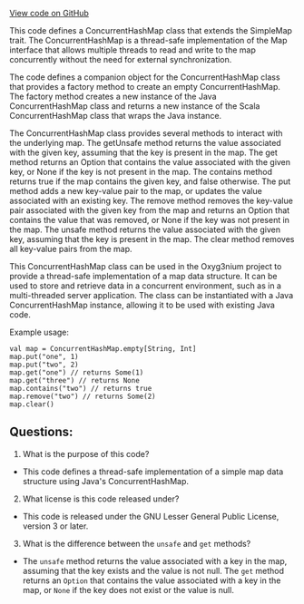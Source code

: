 [View code on GitHub](https://github.com/oxyg3nium/oxyg3nium/util/src/main/scala/org/oxyg3nium/util/ConcurrentHashMap.scala)

This code defines a ConcurrentHashMap class that extends the SimpleMap trait. The ConcurrentHashMap is a thread-safe implementation of the Map interface that allows multiple threads to read and write to the map concurrently without the need for external synchronization. 

The code defines a companion object for the ConcurrentHashMap class that provides a factory method to create an empty ConcurrentHashMap. The factory method creates a new instance of the Java ConcurrentHashMap class and returns a new instance of the Scala ConcurrentHashMap class that wraps the Java instance.

The ConcurrentHashMap class provides several methods to interact with the underlying map. The getUnsafe method returns the value associated with the given key, assuming that the key is present in the map. The get method returns an Option that contains the value associated with the given key, or None if the key is not present in the map. The contains method returns true if the map contains the given key, and false otherwise. The put method adds a new key-value pair to the map, or updates the value associated with an existing key. The remove method removes the key-value pair associated with the given key from the map and returns an Option that contains the value that was removed, or None if the key was not present in the map. The unsafe method returns the value associated with the given key, assuming that the key is present in the map. The clear method removes all key-value pairs from the map.

This ConcurrentHashMap class can be used in the Oxyg3nium project to provide a thread-safe implementation of a map data structure. It can be used to store and retrieve data in a concurrent environment, such as in a multi-threaded server application. The class can be instantiated with a Java ConcurrentHashMap instance, allowing it to be used with existing Java code. 

Example usage:

```
val map = ConcurrentHashMap.empty[String, Int]
map.put("one", 1)
map.put("two", 2)
map.get("one") // returns Some(1)
map.get("three") // returns None
map.contains("two") // returns true
map.remove("two") // returns Some(2)
map.clear()
```
## Questions: 
 1. What is the purpose of this code?
- This code defines a thread-safe implementation of a simple map data structure using Java's ConcurrentHashMap.

2. What license is this code released under?
- This code is released under the GNU Lesser General Public License, version 3 or later.

3. What is the difference between the `unsafe` and `get` methods?
- The `unsafe` method returns the value associated with a key in the map, assuming that the key exists and the value is not null. The `get` method returns an `Option` that contains the value associated with a key in the map, or `None` if the key does not exist or the value is null.